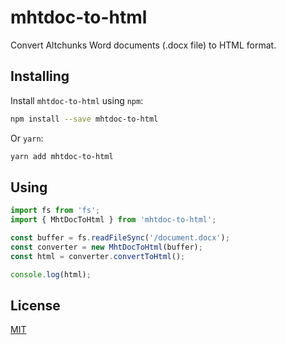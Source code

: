 # mhtdoc-to-html

Convert Altchunks Word documents (.docx file) to HTML format.

## Installing

Install `mhtdoc-to-html` using `npm`:

```bash
npm install --save mhtdoc-to-html
```

Or `yarn`:

```bash
yarn add mhtdoc-to-html
```

## Using

```typescript
import fs from 'fs';
import { MhtDocToHtml } from 'mhtdoc-to-html';

const buffer = fs.readFileSync('/document.docx');
const converter = new MhtDocToHtml(buffer);
const html = converter.convertToHtml();

console.log(html);
```

## License

[MIT](/license)

